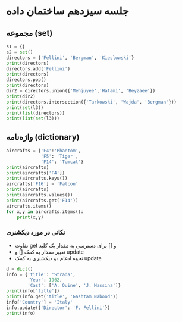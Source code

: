 # جلسه سیزدهم ساختمان داده

## مجموعه (set)
```python
s1 = {}
s2 = set()
directors = {'Fellini', 'Bergman', 'Kieslowski'}
print(directors)
directors.add('Fellini')
print(directors)
directors.pop()
print(directors)
dir2 = directors.union({'Mehjuyee','Hatami', 'Beyzaee'})
print(dir2)
print(directors.intersection({'Tarkowski', 'Wajda', 'Bergman'}))
print(set(l3))
print(list(directors))
print(list(set(l3)))
```
## واژه‌نامه (dictionary)
```python
aircrafts = {'F4':'Phantom',
             'F5': 'Tiger',
             'F14': 'Tomcat'}
print(aircrafts)
print(aircrafts['F4'])
print(aircrafts.keys())
aircrafts['F16'] = 'Falcon'
print(aircrafts)
print(aircrafts.values())
print(aircrafts.get('F14'))
aircrafts.items()
for x,y in aircrafts.items():
    print(x,y)
```
### نکاتی در مورد دیکشنری

- تفاوت get و [] برای دسترسی به مقدار یک کلید
- تغییر مقدار به کمک [] و update
- نحوه ادغام دو دیکشنری به کمک update

```python
d = dict()
info = {'title': 'Strada',
        'Year': 1962,
        'Cast': ['A. Quine', 'J. Massina']}
print(info['title'])
print(info.get('title', 'Gashtam Nabood'))
info['Country'] = 'Italy'
info.update({'Director': 'F. Fellini'})
print(info)
```
